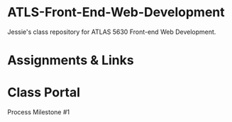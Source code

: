 # ATLS-Front-End-Web-Development

Jessie's class repository for ATLAS 5630 Front-end Web Development.

# Assignments & Links

# Class Portal

Process Milestone #1
